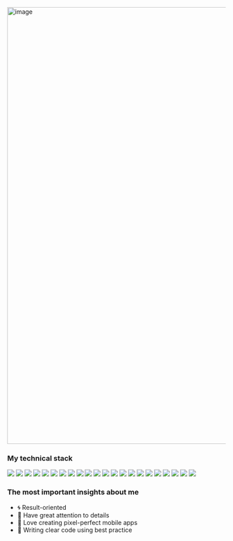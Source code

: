 <img width="1009" alt="image" src="https://user-images.githubusercontent.com/123413931/214146225-4526b189-49a9-486c-bdc6-9199c2a38181.png">

### My technical stack
![](https://img.shields.io/badge/JavaScript-F7DF1E?style=for-the-badge&logo=javascript&logoColor=black) ![](https://img.shields.io/badge/TypeScript-007ACC?style=for-the-badge&logo=typescript&logoColor=white) ![](https://img.shields.io/badge/React-20232A?style=for-the-badge&logo=react&logoColor=61DAFB) ![](https://img.shields.io/badge/Redux-593D88?style=for-the-badge&logo=redux&logoColor=white) ![](https://img.shields.io/badge/Redux-593D88?style=for-the-badge&logo=redux&logoColor=white) ![](https://img.shields.io/badge/Redux_Saga-96CF76?style=for-the-badge&logo=Redux-Saga&logoColor=white) ![](https://img.shields.io/badge/Next--JS-1F262C?style=for-the-badge&logo=next.js&logoColor=white) ![](https://img.shields.io/badge/styled--components-DB7093?style=for-the-badge&logo=styled-components&logoColor=white) ![](https://img.shields.io/badge/Tailwind_CSS-38B2AC?style=for-the-badge&logo=tailwind-css&logoColor=white) ![](https://img.shields.io/badge/Material%20UI-007FFF?style=for-the-badge&logo=mui&logoColor=white) ![](https://img.shields.io/badge/Node.js-339933?style=for-the-badge&logo=nodedotjs&logoColor=white) ![](https://img.shields.io/badge/Express.js-000000?style=for-the-badge&logo=express&logoColor=white) ![](https://img.shields.io/badge/Apollo%20GraphQL-311C87?&style=for-the-badge&logo=Apollo%20GraphQL&logoColor=white) ![](https://img.shields.io/badge/MongoDB-4EA94B?style=for-the-badge&logo=mongodb&logoColor=white) ![](https://img.shields.io/badge/PostgreSQL-316192?style=for-the-badge&logo=postgresql&logoColor=white) ![](https://img.shields.io/badge/Firebase-757575?style=for-the-badge&logo=firebase&logoColor=F7CC50) ![](https://img.shields.io/badge/Google_Cloud-4285F4?style=for-the-badge&logo=google-cloud&logoColor=white) ![](https://img.shields.io/badge/Docker-2CA5E0?style=for-the-badge&logo=docker&logoColor=white) ![](https://img.shields.io/badge/Jest-C21325?style=for-the-badge&logo=jest&logoColor=white) ![](https://img.shields.io/badge/GitHub_Actions-2088FF?style=for-the-badge&logo=github-actions&logoColor=white) ![](https://img.shields.io/badge/Postman-E67045?style=for-the-badge&logo=postman&logoColor=white) ![](https://img.shields.io/badge/Trello-3175B4?style=for-the-badge&logo=trello&logoColor=white)

### The most important insights about me

- :cyclone: Result-oriented
- :mag_right: Have great attention to details
- :iphone: Love creating pixel-perfect mobile apps
- :microscope: Writing clear code using best practice
